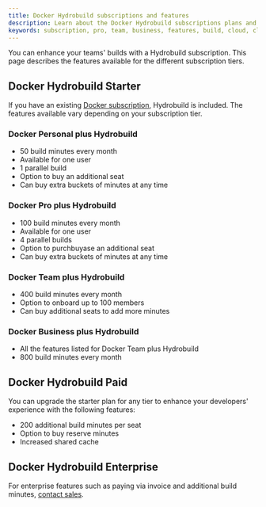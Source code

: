```yaml
---
title: Docker Hydrobuild subscriptions and features
description: Learn about the Docker Hydrobuild subscriptions plans and features
keywords: subscription, pro, team, business, features, build, cloud, cloud build, remote builder, hydrobuild
---
```


You can enhance your teams' builds with a Hydrobuild subscription. This page describes the features available for the different subscription tiers.

## Docker Hydrobuild Starter

If you have an existing [Docker subscription](./details.md), Hydrobuild is included. The features available vary depending on your subscription tier.

### Docker Personal plus Hydrobuild

- 50 build minutes every month
- Available for one user
- 1 parallel build
- Option to buy an additional seat
- Can buy extra buckets of minutes at any time

### Docker Pro plus Hydrobuild

- 100 build minutes every month
- Available for one user
- 4 parallel builds
- Option to purchbuyase an additional seat
- Can buy extra buckets of minutes at any time

### Docker Team plus Hydrobuild

- 400 build minutes every month
- Option to onboard up to 100 members
- Can buy additional seats to add more minutes

### Docker Business plus Hydrobuild

- All the features listed for Docker Team plus Hydrobuild
- 800 build minutes every month

## Docker Hydrobuild Paid

You can upgrade the starter plan for any tier to enhance your developers' experience with the following features:

- 200 additional build minutes per seat
- Option to buy reserve minutes
- Increased shared cache

## Docker Hydrobuild Enterprise

For enterprise features such as paying via invoice and additional build minutes, [contact sales](https://www.docker.com/pricing/contact-sales/).
